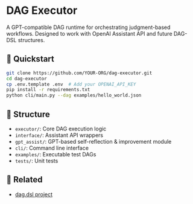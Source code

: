 # DAG Executor

A GPT-compatible DAG runtime for orchestrating judgment-based workflows.
Designed to work with OpenAI Assistant API and future DAG-DSL structures.

## 🚀 Quickstart

```bash
git clone https://github.com/YOUR-ORG/dag-executor.git
cd dag-executor
cp .env.template .env  # Add your OPENAI_API_KEY
pip install -r requirements.txt
python cli/main.py --dag examples/hello_world.json
```

## 📁 Structure

- `executor/`: Core DAG execution logic
- `interface/`: Assistant API wrappers
- `gpt_assist/`: GPT-based self-reflection & improvement module
- `cli/`: Command line interface
- `examples/`: Executable test DAGs
- `tests/`: Unit tests

## 🔗 Related

- [dag.dsl project](https://github.com/wittgena/gpt-meta-dsl)